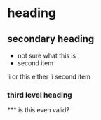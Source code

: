 # heading
## secondary heading

* not sure what this is
* second item

li or this either
li second item

### third level heading

*** is this even valid?

